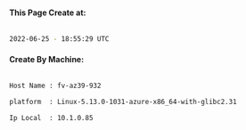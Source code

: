 
   
#### This Page Create at:

```bash

2022-06-25 - 18:55:29 UTC

```

#### Create By Machine:

```bash

Host Name : fv-az39-932

platform  : Linux-5.13.0-1031-azure-x86_64-with-glibc2.31

Ip Local  : 10.1.0.85

```

